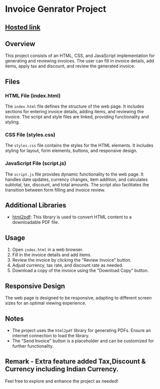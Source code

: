 # Invoice Genrator Project

## [Hosted link](https://haripriyaa1224.github.io/Team9-Project/ur_repofoldername/Himanshu/)

## Overview

This project consists of an HTML, CSS, and JavaScript implementation for generating and reviewing invoices. The user can fill in invoice details, add items, apply tax and discount, and review the generated invoice.

## Files

### HTML File (index.html)

The `index.html` file defines the structure of the web page. It includes sections for entering invoice details, adding items, and reviewing the invoice. The script and style files are linked, providing functionality and styling.

### CSS File (styles.css)

The `styles.css` file contains the styles for the HTML elements. It includes styling for layout, form elements, buttons, and responsive design.

### JavaScript File (script.js)

The `script.js` file provides dynamic functionality to the web page. It handles date updates, currency changes, item addition, and calculates subtotal, tax, discount, and total amounts. The script also facilitates the transition between form filling and invoice review.

## Additional Libraries

- [html2pdf](https://rawgit.com/eKoopmans/html2pdf/master/dist/html2pdf.bundle.js): This library is used to convert HTML content to a downloadable PDF file.

## Usage

1. Open `index.html` in a web browser.
2. Fill in the invoice details and add items.
3. Review the invoice by clicking the "Review Invoice" button.
4. Adjust currency, tax rate, and discount rate as needed.
5. Download a copy of the invoice using the "Download Copy" button.

## Responsive Design

The web page is designed to be responsive, adapting to different screen sizes for an optimal viewing experience.

## Notes

- The project uses the `html2pdf` library for generating PDFs. Ensure an internet connection to load the library.
- The "Send Invoice" button is a placeholder and can be customized for further functionality.

## Remark - Extra feature added Tax,Discount & Currency including Indian Currency.

Feel free to explore and enhance the project as needed!